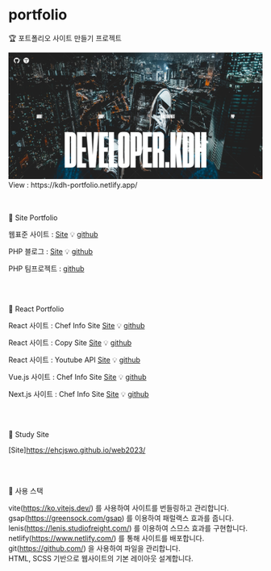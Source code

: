 # portfolio

🏆 포트폴리오 사이트 만들기 프로젝트

<img src="https://raw.githubusercontent.com/ehcjswo/portfolio/main/src/images/gitImg02.jpg" />
View : https://kdh-portfolio.netlify.app/
<br>
<br>
<br>

🎈 Site Portfolio 
<br>

웹표준 사이트 : [Site](https://ehcjswo.github.io/web2023/site/site1/index.html) 💡 [github](https://ehcjswo.github.io/web2023/site/site1/index.html)

PHP 블로그 : [Site](http://ehcjswo123.dothome.co.kr/main/main.php) 💡 [github](https://github.com/ehcjswo/php-blog)

PHP 팀프로젝트 : [github](https://github.com/ehcjswo/php-team)

<br><br>




🎁 React Portfolio 

React 사이트 : Chef Info Site [Site](https://dh2023-react01.netlify.app/) 💡 [github](https://github.com/ehcjswo/site2023-react01-)

React 사이트 : Copy Site [Site](https://dh2023-react02.netlify.app) 💡 [github](https://github.com/ehcjswo/site2023-react02-)

React 사이트 : Youtube API [Site](https://zesty-sunburst-3c2cfe.netlify.app/) 💡 [github](https://github.com/ehcjswo/site2023-youtube01)

Vue.js 사이트 : Chef Info Site [Site](https://dh2023-vue01.netlify.app/) 💡 [github](https://github.com/ehcjswo/site2023-vue01)

Next.js 사이트 : Chef Info Site [Site](https://dh-next01.netlify.app/) 💡 [github](https://github.com/ehcjswo/site2023-next01)

<br><br>



🎠 Study Site 

[Site]https://ehcjswo.github.io/web2023/

<br><br>


🔧 사용 스택

vite(https://ko.vitejs.dev/) 를 사용하여 사이트를 번들링하고 관리합니다.<br>
gsap(https://greensock.com/gsap) 를 이용하여 패럴랙스 효과를 줍니다.<br>
lenis(https://lenis.studiofreight.com/) 를 이용하여 스므스 효과를 구현합니다.<br>
netlify(https://www.netlify.com/) 를 통해 사이트를 배포합니다.<br>
git(https://github.com/) 을 사용하여 파일을 관리합니다.<br>
HTML, SCSS 기반으로 웹사이트의 기본 레이아웃 설계합니다.<br><br><br>

